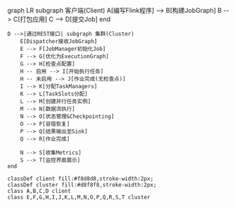graph LR
    subgraph 客户端(Client)
        A[编写Flink程序] --> B[构建JobGraph]
        B --> C[打包应用]
        C --> D[提交Job]
    end

    D -->|通过REST接口| subgraph 集群(Cluster)
        E[Dispatcher接收JobGraph]
        E --> F[JobManager初始化Job]
        F --> G[优化为ExecutionGraph]
        G --> H[检查点配置]
        H -- 启用 --> I[开始执行任务]
        H -- 未启用 --> J[作业完成(无检查点)]
        I --> K[分配TaskManagers]
        K --> L[TaskSlots分配]
        L --> M[创建并行任务实例]
        M --> N[数据流执行]
        N --> O[状态管理&Checkpointing]
        O --> P[容错恢复]
        P --> Q[结果输出至Sink]
        Q --> R[作业完成]

        N --> S[收集Metrics]
        S --> T[监控界面展示]
    end

    classDef client fill:#f8d8d8,stroke-width:2px;
    classDef cluster fill:#d8f8f8,stroke-width:2px;
    class A,B,C,D client
    class E,F,G,H,I,J,K,L,M,N,O,P,Q,R,S,T cluster
